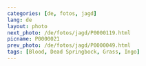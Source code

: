 ```yaml
---
categories: [de, fotos, jagd]
lang: de
layout: photo
next_photo: /de/fotos/jagd/P0000119.html
picname: P0000021
prev_photo: /de/fotos/jagd/P0000049.html
tags: [Blood, Dead Springbock, Grass, Ingo]
---
```

